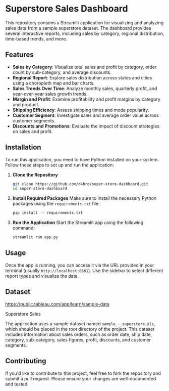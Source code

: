 ```markdown
```
# Superstore Sales Dashboard
This repository contains a Streamlit application for visualizing and analyzing sales data from a sample superstore dataset. The dashboard provides several interactive reports, including sales by category, regional distribution, time-based trends, and more.

## Features

- **Sales by Category**: Visualize total sales and profit by category, order count by sub-category, and average discounts.
- **Regional Report**: Explore sales distribution across states and cities using a choropleth map and bar charts.
- **Sales Trends Over Time**: Analyze monthly sales, quarterly profit, and year-over-year sales growth trends.
- **Margin and Profit**: Examine profitability and profit margins by category and product.
- **Shipping Efficiency**: Assess shipping times and mode popularity.
- **Customer Segment**: Investigate sales and average order value across customer segments.
- **Discounts and Promotions**: Evaluate the impact of discount strategies on sales and profit.

## Installation

To run this application, you need to have Python installed on your system. Follow these steps to set up and run the application:

1. **Clone the Repository**
   ```bash
   git clone https://github.com/d4bro/super-store-dashboard.git
   cd super-store-dashboard
   ```

2. **Install Required Packages**
   Make sure to install the necessary Python packages using the `requirements.txt` file:
   ```bash
   pip install -r requirements.txt
   ```

3. **Run the Application**
   Start the Streamlit app using the following command:
   ```bash
   streamlit run app.py
   ```

## Usage

Once the app is running, you can access it via the URL provided in your terminal (usually `http://localhost:8501`). Use the sidebar to select different report types and visualize the data.

## Dataset
https://public.tableau.com/app/learn/sample-data

Superstore Sales

The application uses a sample dataset named `sample_-_superstore.xls`, which should be placed in the root directory of the project. This dataset includes information about sales orders, such as order date, ship date, category, sub-category, sales figures, profit, discounts, and customer segments.

## Contributing

If you'd like to contribute to this project, feel free to fork the repository and submit a pull request. Please ensure your changes are well-documented and tested.
```
